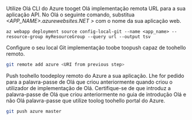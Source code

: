 Utilize Olá CLI do Azure tooget Olá implementação remota URL para a sua aplicação API. No Olá o seguinte comando, substitua  *\<APP_NAME>.azurewebsites.NET >* com o nome da sua aplicação web.

```azurecli-interactive
az webapp deployment source config-local-git --name <app_name> --resource-group myResourceGroup --query url --output tsv
```

Configure o seu local Git implementação toobe toopush capaz de toohello remoto.

```bash
git remote add azure <URI from previous step>
```

Push toohello toodeploy remoto do Azure a sua aplicação. Lhe for pedido para a palavra-passe de Olá que criou anteriormente quando criou o utilizador de implementação de Olá. Certifique-se de que introduz a palavra-passe de Olá que criou anteriormente no guia de introdução Olá e não Olá palavra-passe que utilize toolog toohello portal do Azure.

```bash
git push azure master
```
